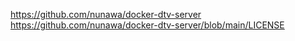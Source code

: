 https://github.com/nunawa/docker-dtv-server https://github.com/nunawa/docker-dtv-server/blob/main/LICENSE
